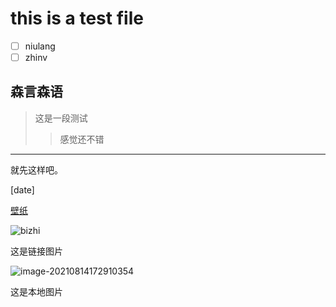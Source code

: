 # this is a test file

- [ ] niulang
- [ ] zhinv

## 森言森语

> 这是一段测试
>
> > 感觉还不错

---------

就先这样吧。

[date]

[壁纸](https://w.wallhaven.cc/full/28/wallhaven-281d5y.png)

![bizhi](https://w.wallhaven.cc/full/28/wallhaven-281d5y.png)

这是链接图片

![image-20210814172910354](D:/Typoranotepic/assetstest/image-20210814172910354.png)

这是本地图片